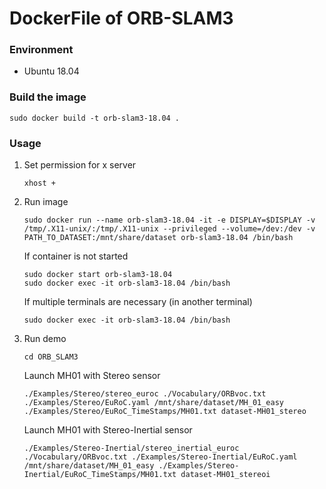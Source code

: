 DockerFile of ORB-SLAM3
=======================

### Environment

* Ubuntu 18.04


### Build the image

```
sudo docker build -t orb-slam3-18.04 .
```

### Usage

1. Set permission for x server

   ```
   xhost +
   ```

2. Run image

   ```
   sudo docker run --name orb-slam3-18.04 -it -e DISPLAY=$DISPLAY -v /tmp/.X11-unix/:/tmp/.X11-unix --privileged --volume=/dev:/dev -v PATH_TO_DATASET:/mnt/share/dataset orb-slam3-18.04 /bin/bash
   ```

   If container is not started

   ```
   sudo docker start orb-slam3-18.04
   sudo docker exec -it orb-slam3-18.04 /bin/bash
   ```

   If multiple terminals are necessary (in another terminal)

   ```
   sudo docker exec -it orb-slam3-18.04 /bin/bash
   ```

3. Run demo

   ```
   cd ORB_SLAM3
   ```

   Launch MH01 with Stereo sensor

   ```
   ./Examples/Stereo/stereo_euroc ./Vocabulary/ORBvoc.txt ./Examples/Stereo/EuRoC.yaml /mnt/share/dataset/MH_01_easy ./Examples/Stereo/EuRoC_TimeStamps/MH01.txt dataset-MH01_stereo
   ```

   Launch MH01 with Stereo-Inertial sensor

   ```
   ./Examples/Stereo-Inertial/stereo_inertial_euroc ./Vocabulary/ORBvoc.txt ./Examples/Stereo-Inertial/EuRoC.yaml /mnt/share/dataset/MH_01_easy ./Examples/Stereo-Inertial/EuRoC_TimeStamps/MH01.txt dataset-MH01_stereoi
   ```
